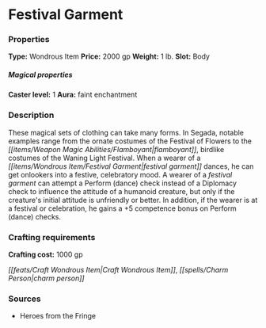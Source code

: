 ﻿---
Title: "Festival Garment"
Type: "Wondrous Item"
Price: "2000 gp"
Weight: "1 lb."
Slot: "Body"
Caster level: "1"
Aura: "faint enchantment"
Description: |
  "These magical sets of clothing can take many forms. In Segada, notable examples range from the ornate costumes of the Festival of Flowers to the flamboyant, birdlike costumes of the Waning Light Festival. When a wearer of a _festival garment_ dances, he can get onlookers into a festive, celebratory mood. A wearer of a _festival garment_ can attempt a Perform (dance) check instead of a Diplomacy check to influence the attitude of a humanoid creature, but only if the creature's initial attitude is unfriendly or better. In addition, if the wearer is at a festival or celebration, he gains a +5 competence bonus on Perform (dance) checks."
Crafting cost: "1000 gp"
Sources: "['Heroes from the Fringe']"
---

# Festival Garment

### Properties

**Type:** Wondrous Item **Price:** 2000 gp **Weight:** 1 lb. **Slot:** Body

##### Magical properties

**Caster level:** 1 **Aura:** faint enchantment

### Description

These magical sets of clothing can take many forms. In Segada, notable examples range from the ornate costumes of the Festival of Flowers to the _[[items/Weapon Magic Abilities/Flamboyant|flamboyant]]_, birdlike costumes of the Waning Light Festival. When a wearer of a _[[items/Wondrous Item/Festival Garment|festival garment]]_ dances, he can get onlookers into a festive, celebratory mood. A wearer of a _festival garment_ can attempt a Perform (dance) check instead of a Diplomacy check to influence the attitude of a humanoid creature, but only if the creature's initial attitude is unfriendly or better. In addition, if the wearer is at a festival or celebration, he gains a +5 competence bonus on Perform (dance) checks.

### Crafting requirements

**Crafting cost:** 1000 gp

_[[feats/Craft Wondrous Item|Craft Wondrous Item]]_, _[[spells/Charm Person|charm person]]_

### Sources

* Heroes from the Fringe